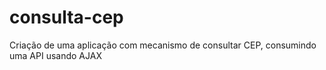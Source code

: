 # consulta-cep
Criação de uma aplicação com mecanismo de consultar CEP, consumindo uma API usando AJAX  
